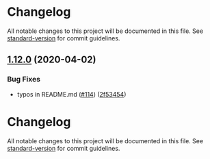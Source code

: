 # Changelog

All notable changes to this project will be documented in this file. See [standard-version](https://github.com/conventional-changelog/standard-version) for commit guidelines.

## [1.12.0](https://github.com/rosineygp/mkdkr/compare/v1.11.0...v1.12.0) (2020-04-02)


### Bug Fixes

* typos in README.md ([#114](https://github.com/rosineygp/mkdkr/issues/114)) ([2f53454](https://github.com/rosineygp/mkdkr/commit/2f53454a82cf133143edf9a46ff7a918f87dda1e))

# Changelog

All notable changes to this project will be documented in this file. See [standard-version](https://github.com/conventional-changelog/standard-version) for commit guidelines.
